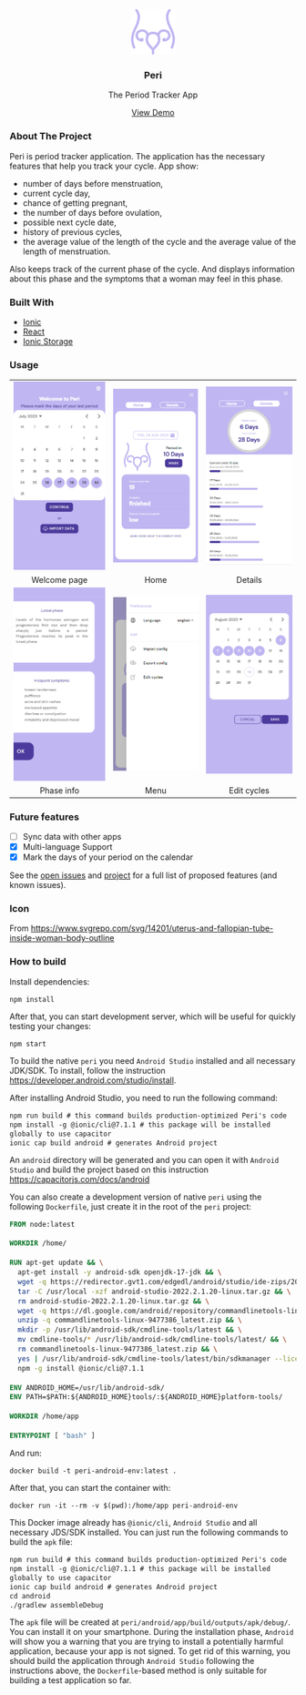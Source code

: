 <!-- PROJECT LOGO -->

<p align="center">
  <a href="https://github.com/othneildrew/Best-README-Template">
    <img src="./public/assets/icon/icon.svg" alt="Logo" width="80" height="80">
  </a>
  <h3 align="center">Peri</h3>

  <p align="center">
    The Period Tracker App
  </p>
  <p align="center">
    <a href="https://irasoro.github.io/peri/">View Demo</a>
  </p>
</p>

<!-- ABOUT THE PROJECT -->
### About The Project

Peri is period tracker application. The application has the necessary features that help you track your cycle. App show:

- number of days before menstruation,
- current cycle day,
- chance of getting pregnant,
- the number of days before ovulation,
- possible next cycle date,
- history of previous cycles,
- the average value of the length of the cycle and the average value of the length of menstruation.

Also keeps track of the current phase of the cycle. And displays information about this phase and the symptoms that a woman may feel in this phase.

### Built With

- [Ionic](https://ionicframework.com/)
- [React](https://reactjs.org/)
- [Ionic Storage](https://github.com/ionic-team/ionic-storage)

<!-- USAGE EXAMPLES -->
### Usage

<table>
  <tr>
    <td><img width="300" src="./demonstration/welcome.jpg" alt="Welcome"></td>
    <td><img width="300" src="./demonstration/home.jpg" alt="Home"></td>
    <td><img width="300" src="./demonstration/details.jpg" alt="Details"></td>
  </tr>
  <tr>
    <td align="center">Welcome page</td>
    <td align="center">Home</td>
    <td align="center">Details</td>
  </tr>
    <tr>
    <td><img width="300" src="./demonstration/info.jpg" alt="Info"></td>
    <td><img width="300" src="./demonstration/menu.jpg" alt="Menu"></td>
    <td><img width="300" src="./demonstration/edit.jpg" alt="Edit"></td>
  </tr>
  <tr>
    <td align="center">Phase info</td>
    <td align="center">Menu</td>
    <td align="center">Edit cycles</td>
  </tr>
 </table>

 <!-- FUTURE FEATURES -->
### Future features

- [ ] Sync data with other apps
- [x] Multi-language Support
- [x] Mark the days of your period on the calendar

See the [open issues](https://github.com/IraSoro/peri/issues) and [project](https://github.com/users/IraSoro/projects/4/views/1) for a full list of proposed features (and known issues).

 <!-- ICON -->
### Icon

From <https://www.svgrepo.com/svg/14201/uterus-and-fallopian-tube-inside-woman-body-outline>

### How to build

Install dependencies:

```shell
npm install
```

After that, you can start development server, which will be useful for quickly testing your changes:

```shell
npm start
```

To build the native `peri` you need `Android Studio` installed and all necessary JDK/SDK. To install, follow the instruction <https://developer.android.com/studio/install>.

After installing Android Studio, you need to run the following command:

```shell
npm run build # this command builds production-optimized Peri's code
npm install -g @ionic/cli@7.1.1 # this package will be installed globally to use capacitor
ionic cap build android # generates Android project
```

An `android` directory will be generated and you can open it with `Android Studio` and build the project based on this instruction <https://capacitorjs.com/docs/android>

You can also create a development version of native `peri` using the following `Dockerfile`, just create it in the root of the `peri` project:

```dockerfile
FROM node:latest

WORKDIR /home/

RUN apt-get update && \
  apt-get install -y android-sdk openjdk-17-jdk && \
  wget -q https://redirector.gvt1.com/edgedl/android/studio/ide-zips/2022.2.1.20/android-studio-2022.2.1.20-linux.tar.gz && \
  tar -C /usr/local -xzf android-studio-2022.2.1.20-linux.tar.gz && \
  rm android-studio-2022.2.1.20-linux.tar.gz && \
  wget -q https://dl.google.com/android/repository/commandlinetools-linux-9477386_latest.zip && \
  unzip -q commandlinetools-linux-9477386_latest.zip && \
  mkdir -p /usr/lib/android-sdk/cmdline-tools/latest && \
  mv cmdline-tools/* /usr/lib/android-sdk/cmdline-tools/latest/ && \
  rm commandlinetools-linux-9477386_latest.zip && \
  yes | /usr/lib/android-sdk/cmdline-tools/latest/bin/sdkmanager --licenses && \
  npm -g install @ionic/cli@7.1.1

ENV ANDROID_HOME=/usr/lib/android-sdk/
ENV PATH=$PATH:${ANDROID_HOME}tools/:${ANDROID_HOME}platform-tools/

WORKDIR /home/app

ENTRYPOINT [ "bash" ]
```

And run:

```shell
docker build -t peri-android-env:latest .
```

After that, you can start the container with:

```shell
docker run -it --rm -v $(pwd):/home/app peri-android-env
```

This Docker image already has `@ionic/cli`, `Android Studio` and all necessary JDS/SDK installed. You can just run the following commands to build the `apk` file:

```shell
npm run build # this command builds production-optimized Peri's code
npm install -g @ionic/cli@7.1.1 # this package will be installed globally to use capacitor
ionic cap build android # generates Android project
cd android
./gradlew assembleDebug
```

The `apk` file will be created at `peri/android/app/build/outputs/apk/debug/`. You can install it on your smartphone. During the installation phase, `Android` will show you a warning that you are trying to install a potentially harmful application, because your app is not signed. To get rid of this warning, you should build the application through `Android Studio` following the instructions above, the `Dockerfile`-based method is only suitable for building a test application so far.
